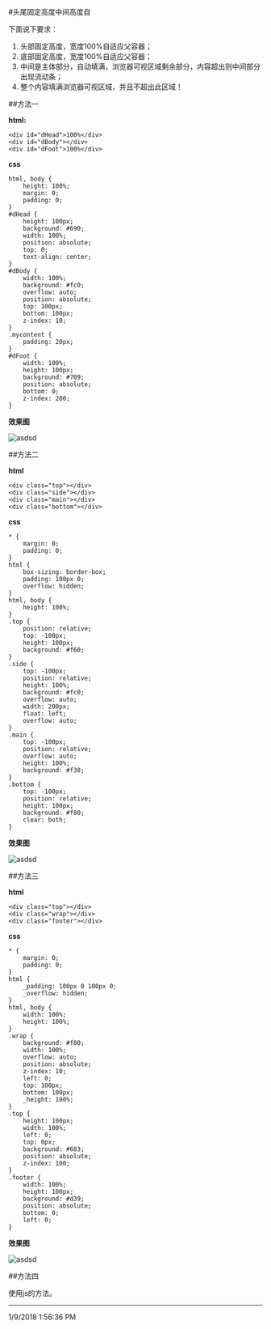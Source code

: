 #头尾固定高度中间高度自  

下面说下要求：  
1. 头部固定高度，宽度100%自适应父容器；  
2. 底部固定高度，宽度100%自适应父容器；  
3. 中间是主体部分，自动填满，浏览器可视区域剩余部分，内容超出则中间部分出现流动条；  
4. 整个内容填满浏览器可视区域，并且不超出此区域！  

##方法一  

**html:**  

	<div id="dHead">100%</div>
	<div id="dBody"></div>
	<div id="dFoot">100%</div>

**css**  

	html, body {
		height: 100%;
		margin: 0;
		padding: 0;
	}
	#dHead {
		height: 100px;
		background: #690;
		width: 100%;
		position: absolute;
		top: 0;
		text-align: center;
	}
	#dBody {
		width: 100%;
		background: #fc0;
		overflow: auto;
		position: absolute;
		top: 100px;
		bottom: 100px;
		z-index: 10;
	}
	.mycontent {
		padding: 20px;
	}
	#dFoot {
		width: 100%;
		height: 100px;
		background: #709;
		position: absolute;
		bottom: 0;
		z-index: 200;
	}

**效果图**  

![asdsd](image/1.png)  


##方法二  

**html**

	<div class="top"></div>
	<div class="side"></div>
	<div class="main"></div>
	<div class="bottom"></div>

**css**  

	* {
		margin: 0;
		padding: 0;
	}
	html {
		box-sizing: border-box;
		padding: 100px 0;
		overflow: hidden;
	}
	html, body {
		height: 100%;
	}
	.top {
		position: relative;
		top: -100px;
		height: 100px;
		background: #f60;
	}
	.side {
		top: -100px;
		position: relative;
		height: 100%;
		background: #fc0;
		overflow: auto;
		width: 200px;
		float: left;
		overflow: auto;
	}
	.main {
		top: -100px;
		position: relative;
		overflow: auto;
		height: 100%;
		background: #f38;
	}
	.bottom {
		top: -100px;
		position: relative;
		height: 100px;
		background: #f80;
		clear: both;
	}

**效果图**  

![asdsd](image/2.png)  


##方法三  

**html**  

	<div class="top"></div>
	<div class="wrap"></div>
	<div class="footer"></div>

**css**  

	* {
		margin: 0;
		padding: 0;
	}
	html {
		_padding: 100px 0 100px 0;
		_overflow: hidden;
	}
	html, body {
		width: 100%;
		height: 100%;
	}
	.wrap {
		background: #f80;
		width: 100%;
		overflow: auto;
		position: absolute;
		z-index: 10;
		left: 0;
		top: 100px;
		bottom: 100px;
		_height: 100%;
	}
	.top {
		height: 100px;
		width: 100%;
		left: 0;
		top: 0px;
		background: #683;
		position: absolute;
		z-index: 100;
	}
	.footer {
		width: 100%;
		height: 100px;
		background: #d39;
		position: absolute;
		bottom: 0;
		left: 0;
	}

**效果图**  

![asdsd](image/3.png)  


##方法四  

使用js的方法。

---

1/9/2018 1:56:36 PM 